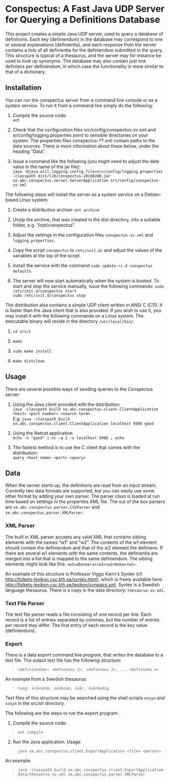 # Conspectus: A Fast Java UDP Server for Querying a Definitions Database

This project creates a simple Java UDP server, used to query a database of definitions. Each key (definiendum) in the database may correspond to one or several explanations (definientia), and each response from the server contains a lists of all definientia for the definiendum submitted in the query. This structure is typical of a thesaurus, and the server may for instance be used to look up synonyms. The database may also contain just one definiens per definiendum, in which case the functionality is more similar to that of a dictionary.

## Installation

You can run the conspectus server from a command line console or as a system service. To run it from a command line simply do the following:

1. Compile the source code:  
  `ant`

2. Check that the configuration files src/config/conspectus-sv.xml and sr/config/logging.properties point to sensible directories on your system. The properties files conspectus-??.xml contain paths to the data sources. There is more information about these below, under the heading “Data”.

3. Issue a command like the following (you might need to adjust the date value in the name of the jar file):  
  `java -Djava.util.logging.config.file=src/config/logging.properties -classpath dist/lib/conspectus-20160208.jar se.abc.conspectus.server.ServerApplication src/config/conspectus-sv.xml`

The following steps will install the server as a system service on a Debian-based Linux system:

1. Create a distribution archive:
   `ant archive`

2. Unzip the archive, that was created in the dist directory, into a suitable folder, e.g. “/opt/conspectus”.

3. Adjust the settings in the configuration files `conspectus-sv.xml` and `logging.properties`.

4. Copy the script `conspectus` to `/etc/init.d/` and adjust the values of the variables at the top of the script.

5. Install the service with the command `sudo update-rc.d conspectus defaults`.

6. The server will now start automatically when the system is booted. To start and stop the service manually, issue the following commands:
   `sudo /etc/init.d/conspectus start`  
   `sudo /etc/init.d/conspectus stop`

The distribution also contains a simple UDP client written in ANSI C (C11). It is faster than the Java client that is also provided. If you wish to use it, you may install it with the following commands on a Linux system. The executable binary will reside in the directory `/usr/local/bin/`.

1. `cd src/c`  

2. `make`  

3. `sudo make install`  

3. `make distclean`  

## Usage

There are several possible ways of sending queries to the Conspectus server:

1. Using the Java client provided with the distribution:  
   `java -classpath build se.abc.conspectus.client.ClientApplication <host> <port number> <search term>`  
   E.g.
   `java -classpath build se.abc.conspectus.client.ClientApplication localhost 5006 good`

2. Using the Netcat application:  
   `echo -n "good" | nc -q 1 -u localhost 5005 ; echo`

3. The fastest method is to use the C client that comes with the distribution:  
   `query <host name> <port> <query>`

## Data

When the server starts up, the definitions are read from an input stream. Currently two data formats are supported, but you can easily use some other format by adding your own parser. The parser class is loaded at run time based on settings in the properties XML file. The out of the box parsers are `se.abc.conspectus.parser.CSVParser` and `se.abc.conspectus.parser.XMLParser`.

### XML Parser
The built in XML parser accepts any valid XML that contains sibling elements with the names “w1” and “w2”. The contents of the w1 element should contain the definiendum and that of the w2 element the definiens. If there are several w1 elements with the same contents, the definientia are merged into a list that is mapped to the same definiendum. The sibling elements might look like this: `<w1>abonnera</w1><w2>boka</w2>`.

An example of this structure is Professor Viggo Kann's Synlex (cf. <http://folkets-lexikon.csc.kth.se/synlex.html>), which is freely available here: <http://folkets-lexikon.csc.kth.se/lexikon/synpairs.xml>. Synlex is a Swedish language thesaurus. There is a copy in the data directory: `thesaurus-sv.xml`.

### Text File Parser
The text file parser reads a file consisting of one record per line. Each record is a list of entries separated by commas, but the number of entries per record may differ. The first entry of each record is the key value (definiendum).

### Export
There is a data export command line program, that writes the database to a text file. The output text file has the following structure:  
>  `<definiendum>: <definiens 1>, <definiens 2>, ... <definiens n>`  

An example from a Swedish thesaurus:  
>  `tung: krävande, mödosam, svår, svårmodig`

Text files of this structure may be searched using the shell scripts `ensyn` and `svsyn` in the src/sh directory.


The following are the steps to run the export program:

1. Compile the source code:
>	`ant compile`

2. Run the Java application. Usage:  
>   `java se.abc.conspectus.client.ExportApplication <file> <parser>`  

An example:
>   `java -classpath build se.abc.conspectus.client.ExportApplication data/thesaurus-sv.xml se.abc.conspectus.parser.XMLParser`



